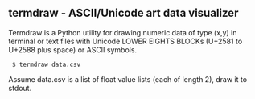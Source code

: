 termdraw - ASCII/Unicode art data visualizer
--------------------------------------------

Termdraw is a Python utility for drawing numeric data of type (x,y) in terminal
or text files with Unicode LOWER EIGHTS BLOCKs (U+2581 to U+2588 plus space)
or ASCII symbols.

` $ termdraw data.csv`

Assume data.csv is a list of float value lists (each of length 2), draw it to
stdout.
